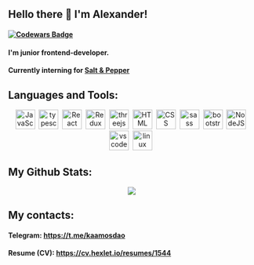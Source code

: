 ## Hello there 👋 I'm Alexander!

#### [![Codewars Badge](https://www.codewars.com/users/kaamosdao/badges/small)](https://www.codewars.com/users/kaamosdao)

#### I'm junior frontend-developer.

#### Currently interning for [Salt & Pepper](https://snp.agency/en)

## Languages and Tools:

<div align="center">
  <img src="https://cdn.jsdelivr.net/gh/devicons/devicon/icons/javascript/javascript-original.svg" title="JavaScript" alt="JavaScript" width="40" height="40"/>&nbsp;
  <img src="https://cdn.jsdelivr.net/gh/devicons/devicon/icons/typescript/typescript-original.svg" title="typescript" alt="typescript" width="40" height="40"/>&nbsp;
  <img src="https://cdn.jsdelivr.net/gh/devicons/devicon/icons/react/react-original-wordmark.svg" title="React" alt="React" width="40" height="40"/>&nbsp;
  <img src="https://cdn.jsdelivr.net/gh/devicons/devicon/icons/redux/redux-original.svg" title="Redux" alt="Redux " width="40" height="40"/>&nbsp;
  <img src="https://cdn.jsdelivr.net/gh/devicons/devicon/icons/threejs/threejs-original.svg" title="threejs" alt="threejs " width="40" height="40"/>&nbsp;
  <img src="https://cdn.jsdelivr.net/gh/devicons/devicon/icons/html5/html5-original.svg" title="HTML5" alt="HTML" width="40" height="40"/>&nbsp;
  <img src="https://cdn.jsdelivr.net/gh/devicons/devicon/icons/css3/css3-plain-wordmark.svg"  title="CSS3" alt="CSS" width="40" height="40"/>&nbsp;
  <img src="https://cdn.jsdelivr.net/gh/devicons/devicon/icons/sass/sass-original.svg"  title="sass" alt="sass" width="40" height="40"/>&nbsp;
  <img src="https://cdn.jsdelivr.net/gh/devicons/devicon/icons/bootstrap/bootstrap-original.svg" title="bootstrap" alt="bootstrap" width="40" height="40"/>&nbsp;
  <img src="https://cdn.jsdelivr.net/gh/devicons/devicon/icons/nodejs/nodejs-original-wordmark.svg" title="NodeJS" alt="NodeJS" width="40" height="40"/>&nbsp;
  <img src="https://cdn.jsdelivr.net/gh/devicons/devicon/icons/vscode/vscode-original-wordmark.svg" title="vscode"  alt="vscode" width="40" height="40"/>&nbsp;
  <img src="https://cdn.jsdelivr.net/gh/devicons/devicon/icons/linux/linux-original.svg" title="linux"  alt="linux" width="40" height="40"/>&nbsp;
</div>

## My Github Stats:

<div align="center">
  <img src="https://github-readme-stats.vercel.app/api?username=kaamosdao&show_icons=true&theme=dracula&count_private=true&hide=stars"/>
</div>

## My contacts:

#### Telegram: <a href="https://t.me/kaamosdao">https://t.me/kaamosdao</a>

#### Resume (CV): <a href="https://cv.hexlet.io/resumes/1544">https://cv.hexlet.io/resumes/1544</a><br>

<!--
**kaamosdao/kaamosdao** is a ✨ _special_ ✨ repository because its `README.md` (this file) appears on your GitHub profile.

Here are some ideas to get you started:

- 🔭 I’m currently working on ...
- 🌱 I’m currently learning ...
- 👯 I’m looking to collaborate on ...
- 🤔 I’m looking for help with ...
- 💬 Ask me about ...
- 📫 How to reach me: ...
- 😄 Pronouns: ...
- ⚡ Fun fact: ...
-->
